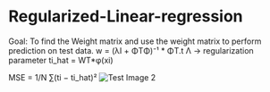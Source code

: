 # Regularized-Linear-regression

Goal: To find the Weight matrix and use the weight matrix to perform prediction on test data.
w = (λI + ΦTΦ)⁻¹ * ΦT.t
Λ -> regularization parameter
ti_hat = WT*φ(xi)

MSE = 1/N ∑(ti − ti_hat)² 
![Test Image 2]("3DTest.png")

